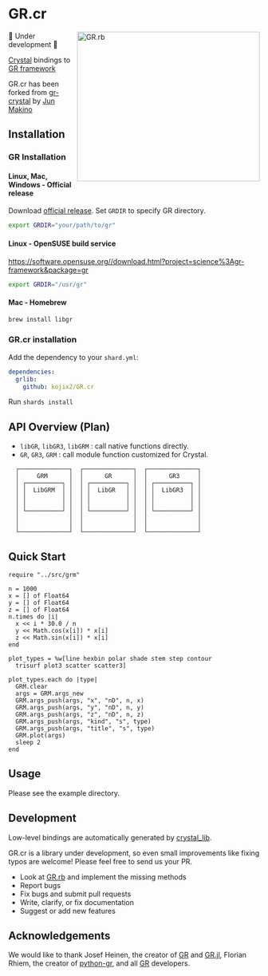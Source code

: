 # GR.cr

<a href="https://github.com/red-data-tools/GR.rb"><img alt="GR.rb" src="https://user-images.githubusercontent.com/5798442/124949370-76312280-e04c-11eb-8e1e-e3a092284584.png" width="366" height="300" align="right"></a>

:construction: Under development :construction:

[Crystal](https://github.com/crystal-lang/crystal) bindings to [GR framework](https://github.com/sciapp/gr)

GR.cr has been forked from [gr-crystal](https://github.com/jmakino/gr-crystal) by [Jun Makino](https://github.com/jmakino)

## Installation

### GR Installation

#### Linux, Mac, Windows - Official release

Download [official release](https://github.com/sciapp/gr/releases).
Set `GRDIR` to specify GR directory.

```sh
export GRDIR="your/path/to/gr"
```

#### Linux - OpenSUSE build service

https://software.opensuse.org//download.html?project=science%3Agr-framework&package=gr

```sh
export GRDIR="/usr/gr"
```

#### Mac - Homebrew

```sh
brew install libgr
```

### GR.cr installation

Add the dependency to your `shard.yml`:

```yaml
dependencies:
  grlib:
    github: kojix2/GR.cr
```

Run `shards install`

## API Overview (Plan)

* `libGR`, `libGR3`, `libGRM` : call native functions directly.
* `GR`, `GR3`, `GRM` : call module function customized for Crystal.

```
  ┌──────────────┐  ┌──────────────┐  ┌──────────────┐
  │     GRM      │  │      GR      │  │      GR3     │
  │ ┌──────────┐ │  │ ┌──────────┐ │  │ ┌──────────┐ │
  │ │  LibGRM  │ │  │ │  LibGR   │ │  │ │  LibGR3  │ │
  │ │          │ │  │ │          │ │  │ │          │ │
  │ │          │ │  │ │          │ │  │ │          │ │
  │ └──────────┘ │  │ └──────────┘ │  │ └──────────┘ │
  │              │  │              │  │              │
  │              │  │              │  │              │
  └──────────────┘  └──────────────┘  └──────────────┘
```

## Quick Start

```crystal
require "../src/grm"

n = 1000
x = [] of Float64
y = [] of Float64
z = [] of Float64
n.times do |i|
  x << i * 30.0 / n
  y << Math.cos(x[i]) * x[i]
  z << Math.sin(x[i]) * x[i]
end

plot_types = %w[line hexbin polar shade stem step contour
  trisurf plot3 scatter scatter3]

plot_types.each do |type|
  GRM.clear
  args = GRM.args_new
  GRM.args_push(args, "x", "nD", n, x)
  GRM.args_push(args, "y", "nD", n, y)
  GRM.args_push(args, "z", "nD", n, z)
  GRM.args_push(args, "kind", "s", type)
  GRM.args_push(args, "title", "s", type)
  GRM.plot(args)
  sleep 2
end
```

## Usage

Please see the example directory.

## Development

Low-level bindings are automatically generated by [crystal_lib](https://github.com/crystal-lang/crystal_lib).

GR.cr is a library under development, so even small improvements like fixing typos are welcome! Please feel free to send us your PR.

* Look at [GR.rb](https://github.com/red-data-tools/GR.rb) and implement the missing methods
* Report bugs
* Fix bugs and submit pull requests
* Write, clarify, or fix documentation
* Suggest or add new features

## Acknowledgements

We would like to thank Josef Heinen, the creator of [GR](https://github.com/sciapp/gr) and [GR.jl](https://github.com/jheinen/GR.jl), Florian Rhiem, the creator of [python-gr](https://github.com/sciapp/python-gr), and all [GR](https://github.com/sciapp/gr) developers.
